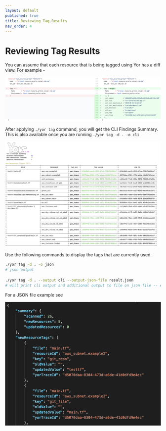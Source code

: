```yaml
---
layout: default
published: true
title: Reviewing Tag Results
nav_order: 4
---
```


# Reviewing Tag Results
You can assume that each resource that is being tagged using Yor has a diff view. For example -

![Diff View](../yor_diff_view.png)

After applying `./yor tag` command, you will get the CLI Findings Summary. This is also available once you are running
`./yor tag -d . -o cli`

![Yor Summary](../yor_summary.png)

Use the following commands to display the tags that are currently used.
```sh
./yor tag -d . -o json
# json output

./yor tag -d . --output cli --output-json-file result.json
# will print cli output and additional output to file on json file -- enables programatic analysis alongside printing human readable result
```

For a JSON file example see

![YOR JSON Results](../yor_json_results.png)
